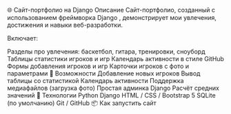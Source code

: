🌐 Сайт-портфолио на Django
Описание
Сайт-портфолио, созданный с использованием фреймворка Django , демонстрирует мои увлечения, достижения и навыки веб-разработки.

Включает:

Разделы про увлечения: баскетбол, гитара, тренировки, сноуборд
Таблицы статистики игроков и игр
Календарь активности в стиле GitHub
Формы добавления игроков и игр
Карточки игроков с фото и параметрами
🧩 Возможности
Добавление новых игроков
Вывод таблицы со статистикой
Календарь активности
Поддержка медиафайлов (загрузка фото)
Простая админка Django
Расчёт средних значений
🧰 Технологии
Python
Django
HTML / CSS / Bootstrap 5
SQLite (по умолчанию)
Git / GitHub
📦 Как запустить сайт

